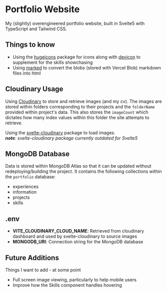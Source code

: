 # Portfolio Website

My (slightly) overengineered portfolio website, built in Svelte5 with TypeScript and Tailwind CSS.

## Things to know

- Using the [hugeicons](https://hugeicons.com/) package for icons along with [devicon](https://devicon.dev/) to supplement for the skills showchasing
- Using [marked](https://github.com/markedjs/marked) to convert the blobs (stored with Vercel Blob) markdown files into html

## Cloudinary Usage

Using [Cloudinary](https://cloudinary.com/) to store and retrieve images (and my cv). The images are stored within folders corresponding to their projects and the `folderName` provided within project's data. This also stores the `imageCount` which dictates how many index values within this folder the site attempts to retrieve.

Using the [svelte-cloudinary](https://svelte.cloudinary.dev/) package to load images.  
_**note**: svelte-cloudinary package currently outdated for Svelte5_

## MongoDB Database

Data is stored within MongoDB Atlas so that it can be updated without redeploying/building the project. It contains the following collections within the `portfolio` database:

- experiences
- information
- projects
- skills

## .env

- **VITE_CLOUDINARY_CLOUD_NAME**: Retrieved from cloudinary dashboard and used by svelte-cloudinary to source images
- **MONGODB_URI**: Connection string for the MongoDB database

## Future Additions

Things I want to add - at some point

- Full screen image viewing, particularly to help mobile users
- Improve how the Skills component handles hovering
